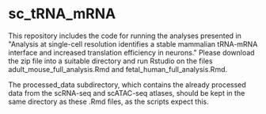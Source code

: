 # sc_tRNA_mRNA

This repository includes the code for running the analyses presented in "Analysis at single-cell resolution identifies a stable mammalian tRNA-mRNA interface and increased translation efficiency in neurons." Please download the zip file into a suitable directory and run Rstudio on the files adult_mouse_full_analysis.Rmd and fetal_human_full_analysis.Rmd.

The processed_data subdirectory, which contains the already processed data from the scRNA-seq and scATAC-seq atlases, should be kept in the same directory as these .Rmd files, as the scripts expect this.
